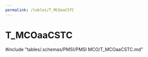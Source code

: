 ```yaml
---
permalink: /tables/T_MCOaaCSTC
---
```

# T_MCOaaCSTC
<!-- SPDX-License-Identifier: MPL-2.0 -->

<!-- ATTENTION : Ne pas supprimer ou modifier la ligne ci-dessous -->
#include "tables/.schemas/PMSI/PMSI MCO/T_MCOaaCSTC.md"
<!-- ATTENTION : Ne pas supprimer ou modifier la ligne ci-dessus -->
